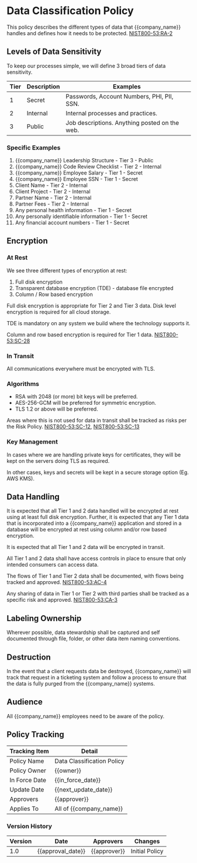 # Data Classification Policy

This policy describes the different types of data that {{company_name}} handles and defines how it needs to be protected.
[NIST800-53:RA-2](https://nvd.nist.gov/800-53/Rev4/control/RA-2)

## Levels of Data Sensitivity

To keep our processes simple, we will define 3 broad tiers of data sensitivity.

| Tier | Description | Examples |
| -----|-------------|----------|
| 1 | Secret | Passwords, Account Numbers, PHI, PII, SSN.  |
| 2 | Internal | Internal processes and practices. |
| 3 | Public | Job descriptions. Anything posted on the web. |

### Specific Examples

1. {{company_name}} Leadership Structure - Tier 3 - Public
1. {{company_name}} Code Review Checklist - Tier 2 - Internal
1. {{company_name}} Employee Salary - Tier 1 - Secret
1. {{company_name}} Employee SSN - Tier 1 - Secret
1. Client Name - Tier 2 - Internal
1. Client Project - Tier 2 - Internal
1. Partner Name - Tier 2 - Internal
1. Partner Fees - Tier 2 - Internal
1. Any personal health information - Tier 1 - Secret
1. Any personally identifiable information - Tier 1 - Secret
1. Any financial account numbers - Tier 1 - Secret

## Encryption

### At Rest

We see three different types of encryption at rest:

1. Full disk encryption
1. Transparent database encryption (TDE) - database file encrypted
1. Column / Row based encryption

Full disk encryption is appropriate for Tier 2 and Tier 3 data.  Disk level encryption is required for all cloud storage.

TDE is mandatory on any system we build where the technology supports it.

Column and row based encryption is required for Tier 1 data.
[NIST800-53:SC-28](https://nvd.nist.gov/800-53/Rev4/control/SC-28)

### In Transit

All communications everywhere must be encrypted with TLS.

### Algorithms

* RSA with 2048 (or more) bit keys will be preferred.
* AES-256-GCM will be preferred for symmetric encryption.
* TLS 1.2 or above will be preferred.

Areas where this is not used for data in transit shall be tracked as risks per the Risk Policy.
[NIST800-53:SC-12](https://nvd.nist.gov/800-53/Rev4/control/SC-12), [NIST800-53:SC-13](https://nvd.nist.gov/800-53/Rev4/control/SC-13) 

### Key Management

In cases where we are handling private keys for certificates, they will be kept on the servers doing TLS as required.

In other cases, keys and secrets will be kept in a secure storage option (Eg. AWS KMS).

## Data Handling

It is expected that all Tier 1 and 2 data handled will be encrypted at rest using at least full disk encryption.  Further, it is expected that any Tier 1 data that is incorporated into a {{company_name}} application and stored in a database will be encrypted at rest using column and/or row based encryption.

It is expected that all Tier 1 and 2 data will be encrypted in transit.

All Tier 1 and 2 data shall have access controls in place to ensure that only intended consumers can access data.

The flows of Tier 1 and Tier 2 data shall be documented, with flows being tracked and approved. [NIST800-53:AC-4](https://nvd.nist.gov/800-53/Rev4/control/AC-4)

Any sharing of data in Tier 1 or Tier 2 with third parties shall be tracked as a specific risk and approved.  [NIST800-53:CA-3](https://nvd.nist.gov/800-53/Rev4/control/CA-3)

## Labeling Ownership

Wherever possible, data stewardship shall be captured and self documented through file, folder, or other data item naming conventions.

## Destruction

In the event that a client requests data be destroyed, {{company_name}} will track that request in a ticketing system and follow a process to ensure that the data is fully purged from the {{company_name}} systems.

## Audience

All {{company_name}} employees need to be aware of the policy.

## Policy Tracking

| Tracking Item   | Detail |
|-----------------|--------|
| Policy Name     | Data Classification Policy |
| Policy Owner    | {{owner}}  |
| In Force Date   | {{in_force_date}} |
| Update Date     | {{next_update_date}} |
| Approvers       | {{approver}} |
| Applies To      | All of {{company_name}} |

### Version History

| Version | Date | Approvers | Changes |
|--|--|--|--|
| 1.0 | {{approval_date}} | {{approver}} | Initial Policy |